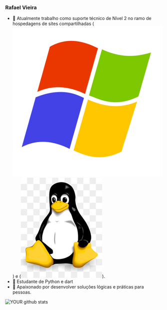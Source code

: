 ### Rafael Vieira




- 🔭 Atualmente trabalho como suporte técnico de Nível 2 no ramo de hospedagens de sites compartilhadas (<img src="Icon-windows_os.svg.png">) e (<img src = "linux.jpg">).
- 🌱 Estudante de Python e dart
- 🤝 Apaixonado por desenvolver soluções lógicas e práticas para pessoas.

![YOUR github stats](https://github-readme-stats.vercel.app/api?username=USERNAME)

